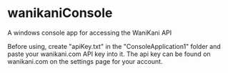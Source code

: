 # wanikaniConsole
A windows console app for accessing the WaniKani API

Before using, create "apiKey.txt" in the "ConsoleApplication1" folder and paste your wanikani.com API key into it.  The api key can be found on wanikani.com on the settings page for your account.